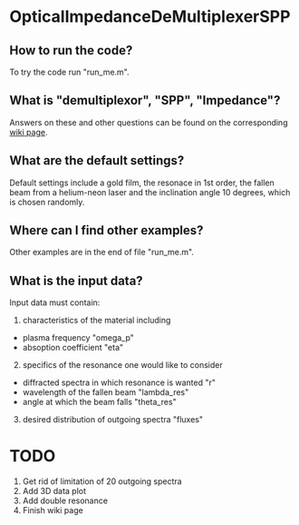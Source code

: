 # OpticalImpedanceDeMultiplexerSPP

## How to run the code?
To try the code run "run_me.m".

## What is "demultiplexor", "SPP", "Impedance"?

Answers on these and other questions can be found on the corresponding [wiki page](https://github.com/g3n1uss/OpticalImpedanceDeMultiplexerSPP/wiki).

## What are the default settings?

Default settings include a gold film, the resonace in 1st order, 
the fallen beam from a helium-neon laser and the inclination angle 
10 degrees, which is chosen randomly.

## Where can I find other examples?

Other examples are in the end of file "run_me.m".

## What is the input data?

Input data must contain:

1. characteristics of the material including
  - plasma frequency "omega_p"
  - absoption coefficient "eta"
  
2. specifics of the resonance one would like to consider
  - diffracted spectra in which resonance is wanted "r"
  - wavelength of the fallen beam "lambda_res"
  - angle at which the beam falls "theta_res"
  
3. desired distribution of outgoing spectra "fluxes"

# TODO
1. Get rid of limitation of 20 outgoing spectra
2. Add 3D data plot
3. Add double resonance
4. Finish wiki page
